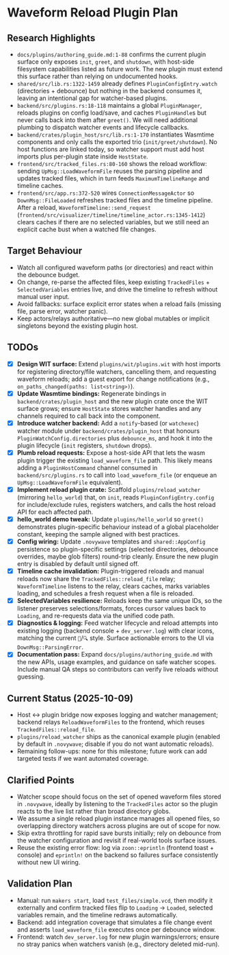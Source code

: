 # Waveform Reload Plugin Plan

## Research Highlights
- `docs/plugins/authoring_guide.md:1-88` confirms the current plugin surface only exposes `init`, `greet`, and `shutdown`, with host-side filesystem capabilities listed as future work. The new plugin must extend this surface rather than relying on undocumented hooks.
- `shared/src/lib.rs:1322-1459` already defines `PluginConfigEntry.watch` (directories + debounce) but nothing in the backend consumes it, leaving an intentional gap for watcher-based plugins.
- `backend/src/plugins.rs:18-118` maintains a global `PluginManager`, reloads plugins on config load/save, and caches `PluginHandle`s but never calls back into them after `greet()`. We will need additional plumbing to dispatch watcher events and lifecycle callbacks.
- `backend/crates/plugin_host/src/lib.rs:1-170` instantiates Wasmtime components and only calls the exported trio (`init/greet/shutdown`). No host functions are linked today, so watcher support must add host imports plus per-plugin state inside `HostState`.
- `frontend/src/tracked_files.rs:80-160` shows the reload workflow: sending `UpMsg::LoadWaveformFile` reuses the parsing pipeline and updates tracked files, which in turn feeds `MaximumTimelineRange` and timeline caches.
- `frontend/src/app.rs:372-520` wires `ConnectionMessageActor` so `DownMsg::FileLoaded` refreshes tracked files and the timeline pipeline. After a reload, `WaveformTimeline::send_request` (`frontend/src/visualizer/timeline/timeline_actor.rs:1345-1412`) clears caches if there are no selected variables, but we still need an explicit cache bust when a watched file changes.

## Target Behaviour
- Watch all configured waveform paths (or directories) and react within the debounce budget.
- On change, re-parse the affected files, keep existing `TrackedFiles` + `SelectedVariables` entries live, and drive the timeline to refresh without manual user input.
- Avoid fallbacks: surface explicit error states when a reload fails (missing file, parse error, watcher panic).
- Keep actors/relays authoritative—no new global mutables or implicit singletons beyond the existing plugin host.

## TODOs
- [x] **Design WIT surface:** Extend `plugins/wit/plugins.wit` with host imports for registering directory/file watchers, cancelling them, and requesting waveform reloads; add a guest export for change notifications (e.g., `on_paths_changed(paths: list<string>)`).
- [x] **Update Wasmtime bindings:** Regenerate bindings in `backend/crates/plugin_host` and the new plugin crate once the WIT surface grows; ensure `HostState` stores watcher handles and any channels required to call back into the component.
- [x] **Introduce watcher backend:** Add a `notify`-based (or `watchexec`) watcher module under `backend/crates/plugin_host` that honours `PluginWatchConfig.directories` plus `debounce_ms`, and hook it into the plugin lifecycle (`init` registers, `shutdown` drops).
- [x] **Plumb reload requests:** Expose a host-side API that lets the wasm plugin trigger the existing `load_waveform_file` path. This likely means adding a `PluginHostCommand` channel consumed in `backend/src/plugins.rs` to call into `load_waveform_file` (or enqueue an `UpMsg::LoadWaveformFile` equivalent).
- [x] **Implement reload plugin crate:** Scaffold `plugins/reload_watcher` (mirroring `hello_world`) that, on `init`, reads `PluginConfigEntry.config` for include/exclude rules, registers watchers, and calls the host reload API for each affected path.
- [x] **hello_world demo tweak:** Update `plugins/hello_world` so `greet()` demonstrates plugin-specific behaviour instead of a global placeholder constant, keeping the sample aligned with best practices.
- [x] **Config wiring:** Update `.novywave` templates and `shared::AppConfig` persistence so plugin-specific settings (selected directories, debounce overrides, maybe glob filters) round-trip cleanly. Ensure the new plugin entry is disabled by default until signed off.
- [x] **Timeline cache invalidation:** Plugin-triggered reloads and manual reloads now share the `TrackedFiles::reload_file` relay; `WaveformTimeline` listens to the relay, clears caches, marks variables loading, and schedules a fresh request when a file is reloaded.
- [x] **SelectedVariables resilience:** Reloads keep the same unique IDs, so the listener preserves selections/formats, forces cursor values back to `Loading`, and re-requests data via the unified code path.
- [x] **Diagnostics & logging:** Feed watcher lifecycle and reload attempts into existing logging (backend console + `dev_server.log`) with clear icons, matching the current `🔌`/`🔍` style. Surface actionable errors to the UI via `DownMsg::ParsingError`.
- [x] **Documentation pass:** Expand `docs/plugins/authoring_guide.md` with the new APIs, usage examples, and guidance on safe watcher scopes. Include manual QA steps so contributors can verify live reloads without guessing.

## Current Status (2025-10-09)
- Host ↔ plugin bridge now exposes logging and watcher management; backend relays `ReloadWaveformFiles` to the frontend, which reuses `TrackedFiles::reload_file`.
- `plugins/reload_watcher` ships as the canonical example plugin (enabled by default in `.novywave`; disable if you do not want automatic reloads).
- Remaining follow-ups: none for this milestone; future work can add targeted tests if we want automated coverage.

## Clarified Points
- Watcher scope should focus on the set of opened waveform files stored in `.novywave`, ideally by listening to the `TrackedFiles` actor so the plugin reacts to the live list rather than broad directory globs.
- We assume a single reload plugin instance manages all opened files, so overlapping directory watchers across plugins are out of scope for now.
- Skip extra throttling for rapid save bursts initially; rely on debounce from the watcher configuration and revisit if real-world tools surface issues.
- Reuse the existing error flow: log via `zoon::eprintln` (frontend toast + console) and `eprintln!` on the backend so failures surface consistently without new UI wiring.

## Validation Plan
- Manual: run `makers start`, load `test_files/simple.vcd`, then modify it externally and confirm tracked files flip to `Loading` → `Loaded`, selected variables remain, and the timeline redraws automatically.
- Backend: add integration coverage that simulates a file change event and asserts `load_waveform_file` executes once per debounce window.
- Frontend: watch `dev_server.log` for new plugin warnings/errors; ensure no stray panics when watchers vanish (e.g., directory deleted mid-run).
